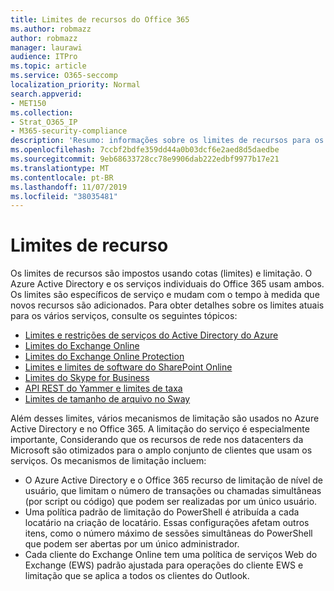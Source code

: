 ```yaml
---
title: Limites de recursos do Office 365
ms.author: robmazz
author: robmazz
manager: laurawi
audience: ITPro
ms.topic: article
ms.service: O365-seccomp
localization_priority: Normal
search.appverid:
- MET150
ms.collection:
- Strat_O365_IP
- M365-security-compliance
description: 'Resumo: informações sobre os limites de recursos para os vários aplicativos no Office 365.'
ms.openlocfilehash: 7ccbf2bdfe359dd44a0b03dcf6e2aed8d5daedbe
ms.sourcegitcommit: 9eb68633728cc78e9906dab222edbf9977b17e21
ms.translationtype: MT
ms.contentlocale: pt-BR
ms.lasthandoff: 11/07/2019
ms.locfileid: "38035481"
---
```

# <a name="resource-limits"></a>Limites de recurso

Os limites de recursos são impostos usando cotas (limites) e limitação. O Azure Active Directory e os serviços individuais do Office 365 usam ambos. Os limites são específicos de serviço e mudam com o tempo à medida que novos recursos são adicionados. Para obter detalhes sobre os limites atuais para os vários serviços, consulte os seguintes tópicos:

- [Limites e restrições de serviços do Active Directory do Azure](https://msdn.microsoft.com/library/azure/dn764971.aspx)
- [Limites do Exchange Online](https://technet.microsoft.com/library/exchange-online-limits.aspx)
- [Limites do Exchange Online Protection](https://technet.microsoft.com/library/exchange-online-protection-limits.aspx)
- [Limites e limites de software do SharePoint Online](https://support.office.com/article/SharePoint-Online-software-boundaries-and-limits-8F34FF47-B749-408B-ABC0-B605E1F6D498)
- [Limites do Skype for Business](https://technet.microsoft.com/library/skype-for-business-online-limits.aspx)
- [API REST do Yammer e limites de taxa](https://developer.yammer.com/docs/rest-api-rate-limits)
- [Limites de tamanho de arquivo no Sway](https://support.office.com/article/File-size-limits-in-Sway-4db21bc6-b42b-499f-9272-66e089db109f)

Além desses limites, vários mecanismos de limitação são usados no Azure Active Directory e no Office 365. A limitação do serviço é especialmente importante, Considerando que os recursos de rede nos datacenters da Microsoft são otimizados para o amplo conjunto de clientes que usam os serviços. Os mecanismos de limitação incluem:

- O Azure Active Directory e o Office 365 recurso de limitação de nível de usuário, que limitam o número de transações ou chamadas simultâneas (por script ou código) que podem ser realizadas por um único usuário.
- Uma política padrão de limitação do PowerShell é atribuída a cada locatário na criação de locatário. Essas configurações afetam outros itens, como o número máximo de sessões simultâneas do PowerShell que podem ser abertas por um único administrador.
- Cada cliente do Exchange Online tem uma política de serviços Web do Exchange (EWS) padrão ajustada para operações do cliente EWS e limitação que se aplica a todos os clientes do Outlook.
